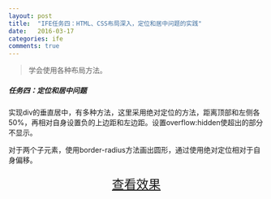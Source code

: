 ```yaml
---
layout: post
title:  "IFE任务四：HTML、CSS布局深入，定位和居中问题的实践"
date:   2016-03-17
categories: ife
comments: true
---
```



> 学会使用各种布局方法。

##### 任务四：定位和居中问题

实现div的垂直居中，有多种方法，这里采用绝对定位的方法，距离顶部和左侧各50%，再相对自身设置负的上边距和左边距。设置overflow:hidden使超出的部分不显示。

对于两个子元素，使用border-radius方法画出圆形，通过使用绝对定位相对于自身偏移。

<div>
<a href="https://irife.github.io/ife/tliyun/task4/task4.html" target="_blank"><div style="height:50px;line-height:50px;text-align:center;font-size:24px;">查看效果</div></a>
</div>

